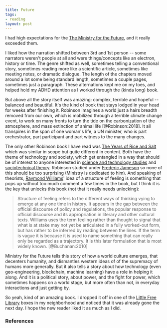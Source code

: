 ```yaml
---
title: Future
tags:
- reading
layout: post
---
```


I had high expectations for the [The Ministry for the Future], and it really exceeded them.

I liked how the narration shifted between 3rd and 1st person -- some narrators weren't people at all and were things/concepts like an electron, history or time. The genre shifted as well, sometimes telling a conventional story, sometimes reading more like a scientific article, sometimes like meeting notes, or dramatic dialogue. The length of the chapters moved around a lot some being standard length, sometimes a couple pages, sometimes just a paragraph. These alternations kept me on my toes, and helped hold my ADHD attention as I worked through the (kinda long) book.

But above all the story itself was amazing: complex, terrible and hopeful -- balanced and beautiful. It's the kind of book that stays lodged in your head for weeks after finishing it. Robinson imagines a world just a hairs breadth removed from our own, which is mobilized through a terrible climate change event, to work on many fronts to turn the tide on the carbonization of the atmosphere, and mass extinction of animal life [@Robinson:2018]. It all transpires in the span of one woman's life, a UN minister, who is part orchestrator, part participant and part witness to the many changes.

The only other Robinson book I have read was [The Years of Rice and Salt] which was similar in scope but quite different in content. Both have the theme of technology and society, which get entangled in a way that should be of interest to anyone interested in [science and technology studies] and [sociotechnical theory]. Robinson studied under [Frederic Jameson] so none of this should be too surprising (Ministry is dedicated to him). And speaking of theorists, [Raymond Williams]' idea of a structure of feeling is something that pops up without too much comment a few times in the book, but I think it is the key that unlocks this book (not that it really needs unlocking):

> Structure of feeling refers to the different ways of thinking vying to emerge at any one time in history. It appears in the gap between the official discourse of policy and regulations, the popular response to official discourse and its appropriation in literary and other cultural texts. Williams uses the term feeling rather than thought to signal that what is at stake may not yet be articulated in a fully worked-out form, but has rather to be inferred by reading between the lines. If the term is vague it is because it is used to name something that can really only be regarded as a trajectory. It is this later formulation that is most widely known. [@Buchanan:2010]

Ministry for the Future tells this story of how a world culture emerges, that decenters humanity, and dismantles western ideas of of the supremacy of humans more generally. But it also tells a story about how technology (even geo-engineering, blockchain, machine learning) have a role in helping it along. And it is a political story, about power, and the fight for power, which sometimes happens on a world stage, but more often than not, in everyday interactions and just getting by.

So yeah, kind of an amazing book. I dropped it off in one of the [Little Free Library] boxes in my neighborhood and noticed that it was already gone the next day. I hope the new reader liked it as much as I did.

### References

[The Ministry for the Future]: https://en.wikipedia.org/wiki/The_Ministry_for_the_Future
[The Years of Rice and Salt]: https://en.wikipedia.org/wiki/The_Years_of_Rice_and_Salt
[science and technology studies]: https://en.wikipedia.org/wiki/Science_and_technology_studies
[sociotechnical theory]: https://en.wikipedia.org/wiki/Sociotechnical_system
[Frederic Jameson]: https://en.wikipedia.org/wiki/Fredric_Jameson
[Raymond Williams]: https://en.wikipedia.org/wiki/Raymond_Williams
[Little Free Library]: https://littlefreelibrary.org/
